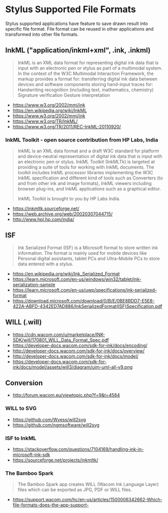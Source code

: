 # Stylus Supported File Formats

Stylus supported applications have feature to save drawn result into specific file format. File format can be reused in other applications and transformed into other file formats.

## InkML ("application/inkml+xml", .ink, .inkml)

> InkML is an XML data format for representing digital ink data that is input with an electronic pen or stylus as part of a multimodal system. In the context of the W3C Multimodal Interaction Framework, the markup provides a format for:
>    transferring digital ink data between devices and software components
>    storing hand-input traces for:
>        Handwriting recognition (including text, mathematics, chemistry)
>        Signature verification
>        Gesture interpretation

- https://www.w3.org/2002/mmi/ink
- https://en.wikipedia.org/wiki/InkML
- https://www.w3.org/2002/mmi/ink
- https://www.w3.org/TR/InkML/
- https://www.w3.org/TR/2011/REC-InkML-20110920/

### InkML Toolkit - open source contribution from HP Labs, India

> InkML is an XML data format and a draft W3C standard for platform and device-neutral representation of digital ink data that is input with an electronic pen or stylus. InkML Toolkit (InkMLTk) is targeted at providing a suite of tools for working with InkML documents. The toolkit includes InkML processor libraries implementing the W3C InkML specification and different kind of tools such as Converters (to and from other ink and image formats), InkML viewers including browser plug-ins, and InkML applications such as a graphical editor.
> 
> InkML Toolkit is brought to you by HP Labs India.

- https://inkmltk.sourceforge.net/
- https://web.archive.org/web/20020307044715/
- http://www.hpl.hp.com/india/

## ISF 

> Ink Serialized Format (ISF) is a Microsoft format to store written ink information. The format is mainly used for mobile devices like Personal digital assistants, tablet PCs and Ultra-Mobile PCs to store data entered with a stylus. 

- https://en.wikipedia.org/wiki/Ink_Serialized_Format
- https://learn.microsoft.com/en-us/windows/win32/tablet/ink-serialization-sample
- https://learn.microsoft.com/en-us/uwp/specifications/ink-serialized-format
- https://download.microsoft.com/download/0/B/E/0BE8BDD7-E5E8-422A-ABFD-4342ED7AD886/InkSerializedFormat(ISF)Specification.pdf

## WILL (.will)

- https://cdn.wacom.com/u/marketplace/INK-SDK/will/170801_WILL_Data_Format_Spec.pdf
- https://developer-docs.wacom.com/sdk-for-ink/docs/encoding/
- http://developer-docs.wacom.com/sdk-for-ink/docs/overview/
- http://developer-docs.wacom.com/sdk-for-ink/docs/model/
- https://developer-docs.wacom.com/sdk-for-ink/docs/model/assets/will3/diagram/uim-uml-all-v9.png

## Conversion

- http://forum.wacom.eu/viewtopic.php?f=9&t=4584

### WILL to SVG

- https://github.com/Wyess/will2svg
- https://github.com/ngmsoftware/will2svg

### ISF to InkML

- https://stackoverflow.com/questions/7104169/handling-ink-in-microsoft-ink-sdk
- https://sourceforge.net/projects/inkmltk/

### The Bamboo Spark 

> The Bamboo Spark app creates WILL (Wacom Ink Language Layer) files which can be exported as JPG, PDF or WILL files.

- https://support.wacom.com/hc/en-us/articles/1500006342662-Which-file-formats-does-the-app-support-
